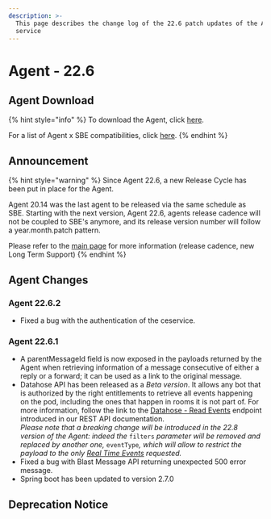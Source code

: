 ```yaml
---
description: >-
  This page describes the change log of the 22.6 patch updates of the Agent
  service
---
```


# Agent - 22.6

## Agent Download

{% hint style="info" %}
To download the Agent, click [here](https://storage.googleapis.com/sym-platform/developers/rest-api/agent-22.6.2.zip).

For a list of Agent x SBE compatibilities, click [here](../../agent-guide/sbe-x-agent-compatibility-matrix.md).
{% endhint %}

## Announcement

{% hint style="warning" %}
Since Agent 22.6, a new Release Cycle has been put in place for the Agent.

Agent 20.14 was the last agent to be released via the same schedule as SBE. Starting with the next version, Agent 22.6, agents release cadence will not be coupled to SBE's anymore, and its release version number will follow a year.month.patch pattern.

Please refer to the [main page](./) for more information (release cadence, new Long Term Support)
{% endhint %}

## Agent Changes

### Agent 22.6.2

* Fixed a bug with the authentication of the ceservice.

### Agent 22.6.1

* A parentMessageId field is now exposed in the payloads returned by the Agent when retrieving information of a message consecutive of either a reply or a forward; it can be used as a link to the original message.
* Datahose API has been released as a _Beta version_. It allows any bot that is authorized by the right entitlements to retrieve all events happening on the pod, including the ones that happen in rooms it is not part of. For more information, follow the link to the [Datahose - Read Events](https://developers.symphony.com/restapi/reference/datahose-read-events) endpoint introduced in our REST API documentation.\
  _Please note that a breaking change will be introduced in the 22.8 version of the Agent: indeed the_ `filters` _parameter will be removed and replaced by another one,_ `eventType`_, which will allow to restrict the payload to the only_ [_Real Time Events_](../../../building-bots-on-symphony/datafeed/real-time-events.md) _requested._
* Fixed a bug with Blast Message API returning unexpected 500 error message.
* Spring boot has been updated to version 2.7.0





## **Deprecation Notice**

